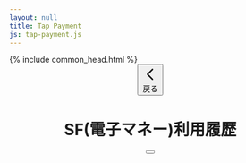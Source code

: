 ```yaml
---
layout: null
title: Tap Payment
js: tap-payment.js
---
```


<html lang="ja">
<head>
    <meta charset="UTF-8">
    {% include common_head.html %}
    <meta name="viewport" content="width=device-width, initial-scale=1.0">
    <title>利用履歴</title>
    <script src="https://cdn.tailwindcss.com"></script>
    <link href="https://fonts.googleapis.com/css2?family=Inter:wght@400;500;600;700&display=swap" rel="stylesheet">
    <link rel="stylesheet" href="https://cdnjs.cloudflare.com/ajax/libs/font-awesome/6.4.0/css/all.min.css">
    <style>
        body {
            font-family: 'Inter', sans-serif;
        }
    </style>
</head>
<body class="bg-gray-50">
    <div class="max-w-sm mx-auto bg-white shadow-md rounded-lg overflow-hidden my-4">
        <!-- Header -->
        <header class="flex items-center justify-between p-4 border-b bg-white sticky top-0 z-10">
            <button class="text-gray-600 hover:text-gray-800">
                <svg xmlns="http://www.w3.org/2000/svg" class="h-6 w-6" fill="none" viewBox="0 0 24 24" stroke="currentColor">
                    <path stroke-linecap="round" stroke-linejoin="round" stroke-width="2" d="M15 19l-7-7 7-7" />
                </svg>
                <span class="ml-1 font-medium">戻る</span>
            </button>
            <h1 class="text-lg font-semibold text-gray-800">SF(電子マネー)利用履歴</h1>
            <button class="text-gray-600 hover:text-gray-800">
                 <svg xmlns="http://www.w3.org/2000/svg" class="h-8 w-8" fill="none" viewBox="0 0 24 24" stroke="currentColor" stroke-width="1">
                    <path stroke-linecap="round" stroke-linejoin="round" d="M9 20l-5.447-2.724A1 1 0 013 16.382V5.618a1 1 0 011.447-.894L9 7m0 13l6-3m-6 3V7m6 10l5.447 2.724A1 1 0 0021 16.382V5.618a1 1 0 00-1.447-.894L15 7m-6 10V7m0 0l6-3m0 0l6 3m-6-3v10" />
                </svg>
            </button>
        </header>
        <!-- Transaction List will be generated here -->
        <main id="transaction-list" class="divide-y divide-gray-200">
            <!-- Dynamic content goes here -->
        </main>
    </div>
    <script>
        {% include {{ page.js }} %}
    </script>
</body>
</html>